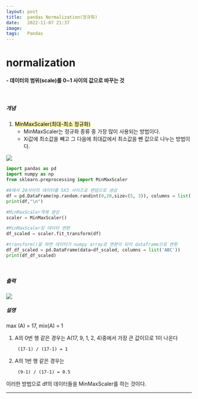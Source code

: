 ```yaml
---
layout: post
title:  pandas Normalization(정규화)
date:   2022-11-07 21:37
image:  
tags:   Pandas
---
```


# normalization
#### - 데이터의 범위(scale)를 0~1 사이의 값으로 바꾸는 것
<br/>

##### 개념
1. <mark style='background-color: #fff5b1'> MinMaxScaler(최대-최소 정규화) </mark>
    * MinMaxScaler는 정규화 종류 중 가장 많이 사용되는 방법이다.
    * Xi값에 최소값을 빼고 그 다음에 최대값에서 최소값을 뺀 값으로 나누는 방법이다.

![]({{site.baseurl}}/images/minmaxscaler.png)




<!-- 이미지 크기 지정할 때 -->
<!-- <img src="/images/minmaxscaler.png" width="40%" height="30%"> -->
``` py
import pandas as pd
import numpy as np
from sklearn.preprocessing import MinMaxScaler

#0에서 20사이의 데이터를 5X3 사이즈로 랜덤으로 생성
df = pd.DataFrame(np.random.randint(0,20,size=(5, 3)), columns = list('ABC'))
print(df,"\n")

#MinMaxScaler객체 생성
scaler = MinMaxScaler()

#MinMaxScaler로 데이터 변환
df_scaled = scaler.fit_transform(df)

#transform()을 하면 데이터가 numpy array로 변환이 되어 dataframe으로 변환
df_df_scaled = pd.DataFrame(data=df_scaled, columns = list('ABC'))
print(df_df_scaled)
```

<br/>

##### 츨력
![]({{site.baseurl}}/images/minmaxscaler_print.png)

##### 설명
max (A) = 17, mix(A) = 1

1. A의 0번 행 같은 경우는 A(17, 9, 1, 2, 4)중에서 가장 큰 값이므로 1이 나온다 

        (17-1) / (17-1) = 1

2. A의 1번 행 같은 경우는

        (9-1) / (17-1) = 0.5

이러한 방법으로 df의 데이터들을 MinMaxScaler를 하는 것이다.

***
